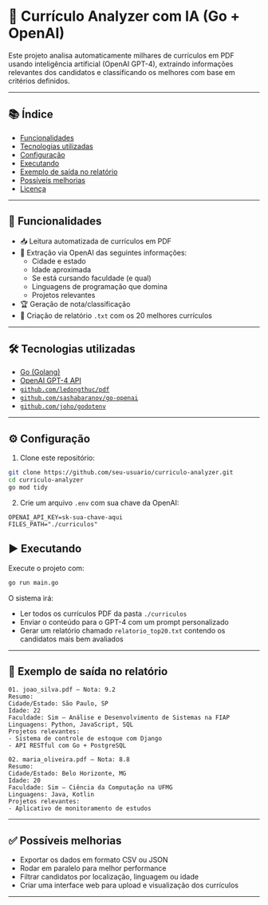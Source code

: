 # 📂 Currículo Analyzer com IA (Go + OpenAI)

Este projeto analisa automaticamente milhares de currículos em PDF usando inteligência artificial (OpenAI GPT-4), extraindo informações relevantes dos candidatos e classificando os melhores com base em critérios definidos.

---

## 📚 Índice

- [Funcionalidades](#-funcionalidades)
- [Tecnologias utilizadas](#-tecnologias-utilizadas)
- [Configuração](#configuração)
- [Executando](#executando)
- [Exemplo de saída no relatório](#exemplo-de-saída-no-relatório)
- [Possíveis melhorias](#-possíveis-melhorias)
- [Licença](#-licença)

---

## 🚀 Funcionalidades

- 📥 Leitura automatizada de currículos em PDF
- 🤖 Extração via OpenAI das seguintes informações:
  - Cidade e estado
  - Idade aproximada
  - Se está cursando faculdade (e qual)
  - Linguagens de programação que domina
  - Projetos relevantes
- 🏆 Geração de nota/classificação
- 📝 Criação de relatório `.txt` com os 20 melhores currículos

---

## 🛠️ Tecnologias utilizadas

- [Go (Golang)](https://golang.org)
- [OpenAI GPT-4 API](https://platform.openai.com)
- [`github.com/ledongthuc/pdf`](https://pkg.go.dev/github.com/ledongthuc/pdf)
- [`github.com/sashabaranov/go-openai`](https://pkg.go.dev/github.com/sashabaranov/go-openai)
- [`github.com/joho/godotenv`](https://pkg.go.dev/github.com/joho/godotenv)

---

## ⚙️ Configuração

1. Clone este repositório:

```bash
git clone https://github.com/seu-usuario/curriculo-analyzer.git
cd curriculo-analyzer
go mod tidy
```

2. Crie um arquivo `.env` com sua chave da OpenAI:

```env
OPENAI_API_KEY=sk-sua-chave-aqui
FILES_PATH="./curriculos"
```

## ▶️ Executando

Execute o projeto com:

```bash
go run main.go
```

O sistema irá:

- Ler todos os currículos PDF da pasta `./curriculos`
- Enviar o conteúdo para o GPT-4 com um prompt personalizado
- Gerar um relatório chamado `relatorio_top20.txt` contendo os candidatos mais bem avaliados

---

## 📝 Exemplo de saída no relatório

```
01. joao_silva.pdf — Nota: 9.2
Resumo:
Cidade/Estado: São Paulo, SP
Idade: 22
Faculdade: Sim — Análise e Desenvolvimento de Sistemas na FIAP
Linguagens: Python, JavaScript, SQL
Projetos relevantes:
- Sistema de controle de estoque com Django
- API RESTful com Go + PostgreSQL

02. maria_oliveira.pdf — Nota: 8.8
Resumo:
Cidade/Estado: Belo Horizonte, MG
Idade: 20
Faculdade: Sim — Ciência da Computação na UFMG
Linguagens: Java, Kotlin
Projetos relevantes:
- Aplicativo de monitoramento de estudos
```

---

## ✅ Possíveis melhorias

- Exportar os dados em formato CSV ou JSON
- Rodar em paralelo para melhor performance
- Filtrar candidatos por localização, linguagem ou idade
- Criar uma interface web para upload e visualização dos currículos

---